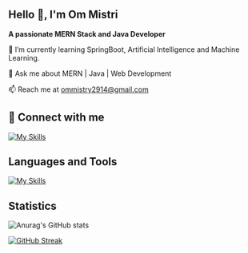 
## Hello 👋, I'm Om Mistri

**A passionate MERN Stack and Java Developer**

🌱 I’m currently learning SpringBoot, Artificial Intelligence and Machine Learning.

💬 Ask me about MERN | Java | Web Development

📫 Reach me at ommistry2914@gmail.com
## 🔗 Connect with me

[![My Skills](https://skillicons.dev/icons?i=linkedin)](https://www.linkedin.com/in/om-mistri/)




##  Languages and Tools
[![My Skills](https://skillicons.dev/icons?i=c,cpp,java,js,py,nodejs,express,react,mongodb,mysql,git,github,postman,firebase)](https://skillicons.dev)



## Statistics


![Anurag's GitHub stats](https://github-readme-stats.vercel.app/api?username=ommistry2914&show_icons=true&theme=transparent)

[![GitHub Streak](https://streak-stats.demolab.com/?user=ommistry2914&theme=default)](https://git.io/streak-stats)
